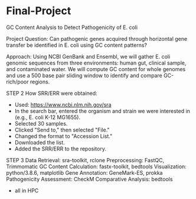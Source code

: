 # Final-Project
GC Content Analysis to Detect Pathogenicity of E. coli

Project Question: Can pathogenic genes acquired through horizontal gene transfer be identified in E. coli using GC content patterns? 


Approach: Using NCBI GenBank and Ensembl, we will gather E. coli genomic sequences from three environments: human gut, clinical sample, and contaminated water. We will compute GC content for whole genomes and use a 500 base pair sliding window to identify and compare GC-rich/poor regions. 


STEP 2
How SRR/ERR were obtained:

- Used: https://www.ncbi.nlm.nih.gov/sra
- In the search bar, entered the organism and strain we were interested in (e.g., E. coli K-12 MG1655).
- Selected 30 samples.
- Clicked "Send to," then selected "File."
- Changed the format to "Accession List."
- Downloaded the list.
- Added the SRR/ERR to the repository.


STEP 3
Data Retrieval: sra-toolkit, rclone
Preprocessing: FastQC, Trimmomatic
GC Content Calculation: fastx-toolkit, bedtools
Visualization: python/3.8.6, matplotlib
Gene Annotation: GeneMark-ES, prokka
Pathogenicity Assessment: CheckM
Comparative Analysis: bedtools

- all in HPC
